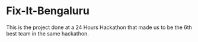 # Fix-It-Bengaluru
This is the project done at a 24 Hours Hackathon that made us to be the 6th best team in the same hackathon.
